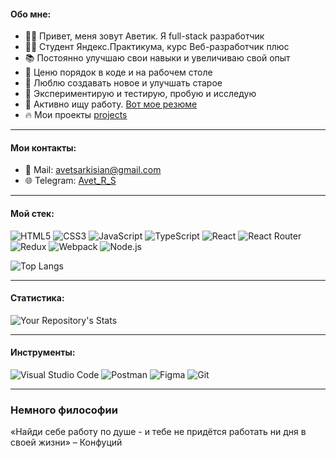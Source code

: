 #### Обо мне:

- 🧑‍💻 Привет, меня зовут Аветик. Я full-stack разработчик
- 👨‍🎓 Студент Яндекс.Практикума, курс Веб-разработчик плюс
- 📚 Постоянно улучшаю свои навыки и увеличиваю свой опыт
- 🌱 Ценю порядок в коде и на рабочем столе
- 🤔 Люблю создавать новое и улучшать старое
- 💬 Экспериментирую и тестирую, пробую и исследую
- 🔭 Активно ищу работу. [Вот мое резюме](https://spb.hh.ru/resume/703dd55aff0d3eff610039ed1f4c6948553351)
- 🔥 Мои проекты [projects](https://github.com/Avet90?tab=repositories)

---

#### Мои контакты:

- 📧 Mail: avetsarkisian@gmail.com
- 🌐 Telegram: [Avet_R_S](https://t.me/Avet_R_S)

---

#### Мой стек:

![HTML5](https://img.shields.io/badge/html5-%23E34F26.svg?style=for-the-badge&logo=html5&logoColor=white) ![CSS3](https://img.shields.io/badge/css3-%231572B6.svg?style=for-the-badge&logo=css3&logoColor=white) ![JavaScript](https://img.shields.io/badge/javascript-%23323330.svg?style=for-the-badge&logo=javascript&logoColor=%23F7DF1E) ![TypeScript](https://img.shields.io/badge/typescript-%23007ACC.svg?style=for-the-badge&logo=typescript&logoColor=white) ![React](https://img.shields.io/badge/react-%2320232a.svg?style=for-the-badge&logo=react&logoColor=%2361DAFB) ![React Router](https://img.shields.io/badge/React_Router-CA4245?style=for-the-badge&logo=react-router&logoColor=white) ![Redux](https://img.shields.io/badge/redux-%23593d88.svg?style=for-the-badge&logo=redux&logoColor=white) ![Webpack](https://img.shields.io/badge/webpack-%238DD6F9.svg?style=for-the-badge&logo=webpack&logoColor=black) ![Node.js](https://img.shields.io/badge/Node.js-43853D?style=for-the-badge&logo=node.js&logoColor=white)

![Top Langs](https://github-readme-stats.vercel.app/api/top-langs/?username=Avet90&layout=donut&langs_count=5&exclude_repo=ono-tebe-nado,zakrivayuschiy-teg-f)

---

#### Статистика:

![Your Repository's Stats](https://github-readme-stats.vercel.app/api?username=Avet90o&show_icons=true)

---

#### Инструменты:

![Visual Studio Code](https://img.shields.io/badge/Visual%20Studio%20Code-0078d7.svg?style=for-the-badge&logo=visual-studio-code&logoColor=white) ![Postman](https://img.shields.io/badge/Postman-FF6C37?style=for-the-badge&logo=postman&logoColor=white) ![Figma](https://img.shields.io/badge/figma-%23F24E1E.svg?style=for-the-badge&logo=figma&logoColor=white) ![Git](https://img.shields.io/badge/git-%23F05033.svg?style=for-the-badge&logo=git&logoColor=white)

---

### Немного философии

«Найди себе работу по душе - и тебе не придётся работать ни дня в своей жизни»
– Конфуций


